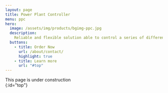 ```yaml
---
layout: page
title: Power Plant Controller
menu: ppc
hero: 
  image: /assets/img/products/bgimg-ppc.jpg
  description:
    Reliable and flexible solution able to control a series of different elements present in photovoltaic and wind power plants while complying Grid Code requirements.
  buttons:
    - title: Order Now
      url: /about/contact/
      highlight: true
    - title: Learn more
      url: "#top"
---
```


<div class="alert alert-warning text-center" role="alert">
  <div class="lead">This page is under construction</div>
</div>
{:id="top"}